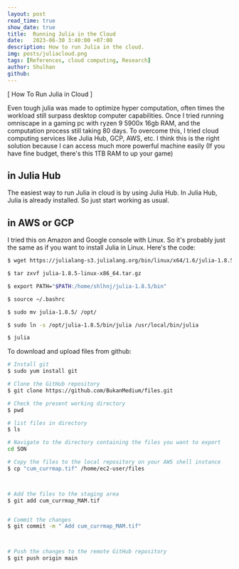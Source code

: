 ```yaml
---
layout: post
read_time: true
show_date: true
title:  Running Julia in the Cloud
date:   2023-06-30 3:40:00 +07:00
description: How to run Julia in the cloud.
img: posts/juliacloud.png 
tags: [References, cloud computing, Research]
author: Shulhan
github: 
---
```


[ How To Run Julia in Cloud ]

Even tough julia was made to optimize hyper computation, often times the workload still surpass desktop computer capabilities. Once I tried running omniscape in a gaming pc with ryzen 9 5900x 16gb RAM, and the computation process still taking 80 days. To overcome this, I tried cloud computing services like Julia Hub, GCP, AWS, etc. I think this is the right solution because I can access much more powerful machine easily (If you have fine budget, there's this 1TB RAM to up your game)

## in Julia Hub

The easiest way to run Julia in cloud is by using Julia Hub. In Julia Hub, Julia is already installed. So just start working as usual.

## in AWS or GCP
I tried this on Amazon and Google console with Linux. So it's probably just the same as if you want to install Julia in Linux. Here's the code:

```bash
$ wget https://julialang-s3.julialang.org/bin/linux/x64/1.6/julia-1.8.5-linux-x86_64.tar.gz

$ tar zxvf julia-1.8.5-linux-x86_64.tar.gz

$ export PATH="$PATH:/home/shlhnj/julia-1.8.5/bin"

$ source ~/.bashrc

$ sudo mv julia-1.8.5/ /opt/

$ sudo ln -s /opt/julia-1.8.5/bin/julia /usr/local/bin/julia

$ julia

```


To download and upload files from github:

```bash
# Install git
$ sudo yum install git

# Clone the GitHub repository
$ git clone https://github.com/BukanMedium/files.git

# Check the present working directory
$ pwd

# list files in directory
$ ls

# Navigate to the directory containing the files you want to export
cd SON

# Copy the files to the local repository on your AWS shell instance
$ cp "cum_currmap.tif" /home/ec2-user/files



# Add the files to the staging area
$ git add cum_currmap_MAM.tif


# Commit the changes
$ git commit -m " Add cum_currmap_MAM.tif"



# Push the changes to the remote GitHub repository
$ git push origin main


```
